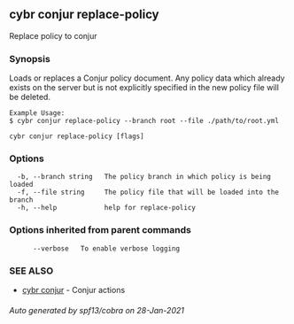 ## cybr conjur replace-policy

Replace policy to conjur

### Synopsis

Loads or replaces a Conjur policy document.
	Any policy data which already exists on the server but is not explicitly specified in the new policy file will be deleted.
	
	Example Usage:
	$ cybr conjur replace-policy --branch root --file ./path/to/root.yml

```
cybr conjur replace-policy [flags]
```

### Options

```
  -b, --branch string   The policy branch in which policy is being loaded
  -f, --file string     The policy file that will be loaded into the branch
  -h, --help            help for replace-policy
```

### Options inherited from parent commands

```
      --verbose   To enable verbose logging
```

### SEE ALSO

* [cybr conjur](cybr_conjur.md)	 - Conjur actions

###### Auto generated by spf13/cobra on 28-Jan-2021
